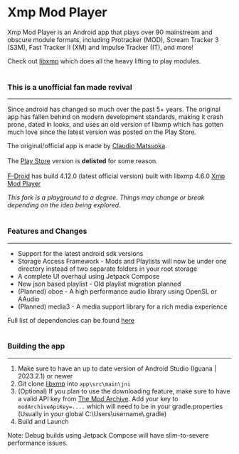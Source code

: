  # Xmp Mod Player

 Xmp Mod Player is an Android app that plays over 90 mainstream and obscure module formats, including Protracker (MOD), Scream Tracker 3 (S3M), Fast Tracker II (XM) and Impulse Tracker (IT), and more!

Check out [libxmp](https://github.com/libxmp/libxmp) which does all the heavy lifting to play modules.
</br></br>

### This is a unofficial fan made revival
---
Since android has changed so much over the past 5+ years. The original app has fallen behind on modern development standards, making it crash prone, dated in looks, and uses an old version of libxmp which has gotten much love since the latest version was posted on the Play Store.

The original/official app is made by [Claudio Matsuoka](https://github.com/cmatsuoka/xmp-android).
<br><br>
The [Play Store](https://play.google.com/store/apps/details?id=org.helllabs.android.xmp) version is **delisted** for some reason.
<br><br>
[F-Droid](https://f-droid.org/) has build 4.12.0 (latest official version) built with libxmp 4.6.0 [Xmp Mod Player](https://f-droid.org/en/packages/org.helllabs.android.xmp/)

*This fork is a playground to a degree. Things may change or break depending on the idea being explored.*
</br></br>

### Features and Changes
---
- Support for the latest android sdk versions
- Storage Access Framework - Mods and Playlists will now be under one directory instead of two separate folders in your root storage
- A complete UI overhaul using Jetpack Compose
- New json based playlist - Old playlist migration planned
- (Planned) oboe - A high performance audio library using OpenSL or AAudio
- (Planned) media3 - A media support library for a rich media experience

Full list of dependencies can be found [here](https://github.com/LossyDragon/xmp-android/blob/2023/gradle/libs.versions.toml)
</br></br>

### Building the app
---
1. Make sure to have an up to date version of Android Studio (Iguana | 2023.2.1) or newer
2. Git clone [libxmp](https://github.com/libxmp/libxmp) into `app\src\main\jni`
3. (Optional) If you plan to use the downloading feature, make sure to have a valid API key from [The Mod Archive](https://modarchive.org/). Add your key to `modArchiveApiKey=....`  which will need to be in your gradle.properties (Usually in your global C:\\Users\\username\\.gradle)
4. Build and Launch

Note: Debug builds using Jetpack Compose will have slim-to-severe performance issues.
